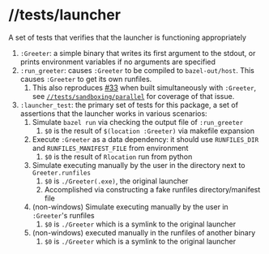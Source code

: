 # //tests/launcher

A set of tests that verifies that the launcher is functioning appropriately

1. `:Greeter`: a simple binary that writes its first argument to the stdout, or prints environment
   variables if no arguments are specified
1. `:run_greeter`: causes `:Greeter` to be compiled to `bazel-out/host`. This causes `:Greeter` to
   get its own runfiles.
    1. This also reproduces [#33](https://github.com/samhowes/my_rules_dotnet/issues/33) when built
       simultaneously with `:Greeter`, see
       [`//tests/sandboxing/parallel`](../sandboxing/parallel/Readme.md) for coverage of that issue.
1. `:launcher_test`: the primary set of tests for this package, a set of assertions that the
   launcher works in various scenarios:
    1. Simulate `bazel run` via checking the output file of `:run_greeter`
        1. `$0` is the result of `$(location :Greeter)` via makefile expansion
    2. Execute `:Greeter` as a data dependency: it should use `RUNFILES_DIR` and
       `RUNFILES_MANIFEST_FILE` from environment
        1. `$0` is the result of `Rlocation` run from python
    3. Simulate executing manually by the user in the directory next to `Greeter.runfiles`
        1. `$0` is `./Greeter(.exe)`, the original launcher
        1. Accomplished via constructing a fake runfiles directory/manifest file
    4. (non-windows) Simulate executing manually by the user in `:Greeter`'s runfiles
        1. `$0` is `./Greeter` which is a symlink to the original launcher
    5. (non-windows) executed manually in the runfiles of another binary
        1. `$0` is `./Greeter` which is a symlink to the original launcher
